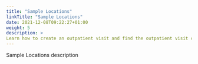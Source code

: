 ```yaml
---
title: "Sample Locations"
linkTitle: "Sample Locations"
date: 2021-12-08T09:22:27+01:00
weight: 5
description: >
Learn how to create an outpatient visit and find the outpatient visit created previously
---
```


Sample Locations description
